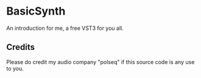 # BasicSynth
An introduction for me, a free VST3 for you all.
## Credits
Please do credit my audio company "polseq" if this source code is any use to you.